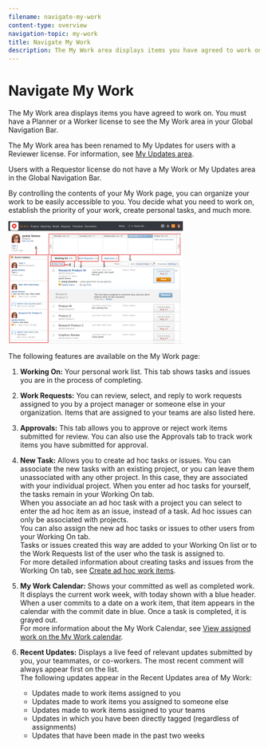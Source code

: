 ```yaml
---
filename: navigate-my-work
content-type: overview
navigation-topic: my-work
title: Navigate My Work
description: The My Work area displays items you have agreed to work on. You must have a Planner or a Worker license to see the My Work area in your Global Navigation Bar.
---
```


# Navigate My Work

The My Work area displays items you have agreed to work on. You must have a Planner or a Worker license to see the My Work area in your Global Navigation Bar.

The My Work area has been renamed to My Updates for users with a Reviewer license. For information, see [My Updates area](../../../workfront-basics/using-home/my-work/my-updates-area-my-work.md).

Users with a Requestor license do not have a My Work or My Updates area in the Global Navigation Bar.

By controlling the contents of your My&nbsp;Work page, you can organize your work to be easily accessible to you. You decide what you need to work on, establish the priority of your work, create personal tasks, and much more.

![](assets/mywork-nav-1-adobe-350x245.png)

The following features are available on the My Work page:

1. **Working On:**&nbsp;Your personal work list. This tab shows tasks and issues you are in the process of completing.
1. **Work Requests:**&nbsp;You can review, select, and reply to work requests assigned to you by a project manager or someone else in your organization. Items that are assigned to your teams are also listed here.
1. **Approvals:**&nbsp;This tab allows you to approve or reject work items submitted for review. You&nbsp;can also use the Approvals tab to track work items you have submitted for approval.
1. **New Task:**&nbsp;Allows you to create ad hoc tasks or issues. You can associate the new tasks with an existing project, or you can leave them unassociated with any other project. In this case, they are associated with your individual project. When you enter ad hoc tasks for yourself, the tasks&nbsp;remain in your Working On tab.   
   When you associate an ad hoc task with a project you can select to enter the ad hoc item as an issue, instead of a task.&nbsp;Ad hoc issues can only be associated with projects.  
   You can also assign&nbsp;the new ad hoc tasks or issues to other users from your Working On tab. &nbsp;  
   Tasks or issues created this way are added to your Working On list&nbsp;or to the Work Requests list of the user&nbsp;who the task is assigned to.  
   For more detailed information about creating tasks and issues from the Working On tab, see [Create ad hoc work items](../../../workfront-basics/using-home/my-work/create-ad-hoc-work-items-my-work.md).

1. **My Work Calendar:**&nbsp;Shows your committed as well as completed work. It displays&nbsp;the current work week, with today shown with a blue header. When a user commits to a date on a work item, that item appears in the calendar with the commit date in blue. Once a task is completed, it is grayed out.  
   For more information about the My Work Calendar, see [View assigned work on the My Work calendar](../../../workfront-basics/using-home/my-work/view-assigned-work-on-calendar-my-work.md).

1. **Recent Updates:**&nbsp;Displays a live feed of relevant updates submitted by you, your teammates, or co-workers. The most recent comment will always appear first on the list.   
   The following updates appear in the Recent Updates area of My Work:

   * Updates made to work items assigned to you
   * Updates made to work items you assigned to someone else
   * Updates made to work items assigned to your teams
   * Updates in which you have been directly tagged (regardless of assignments)
   * Updates that have been made in the past two weeks

